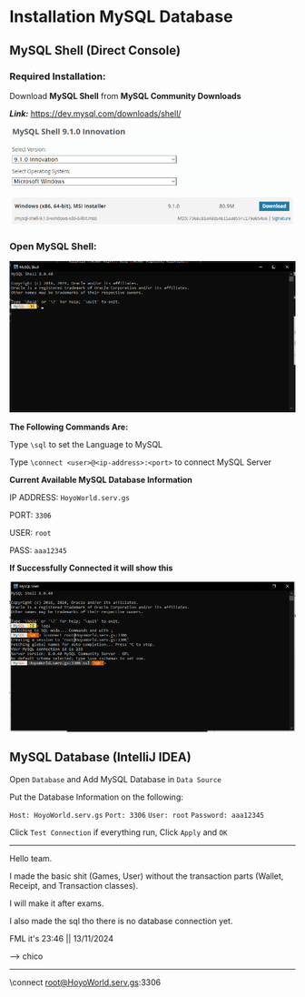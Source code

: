 # Installation MySQL Database
## MySQL Shell (Direct Console)

### Required Installation:

Download **MySQL Shell** from **MySQL Community Downloads**

**_Link:_** https://dev.mysql.com/downloads/shell/

![img.png](img.png)

### Open MySQL Shell:

![img_1.png](img_1.png)

**The Following Commands Are:**

Type `\sql` to set the Language to MySQL

Type `\connect <user>@<ip-address>:<port>` to connect MySQL Server

**Current Available MySQL Database Information**

IP ADDRESS: `HoyoWorld.serv.gs`

PORT: `3306`

USER: `root`

PASS: `aaa12345`

**If Successfully Connected it will show this**

![img_2.png](img_2.png)

## MySQL Database (IntelliJ IDEA)

Open `Database` and Add MySQL Database in `Data Source`

Put the Database Information on the following:

`Host: HoyoWorld.serv.gs`
`Port: 3306`
`User: root`
`Password: aaa12345`

Click `Test Connection` if everything run, Click `Apply` and `OK`

--------------------------------------------------------------------------------------------------------------------------

Hello team.

I made the basic shit (Games, User) without the transaction parts (Wallet, Receipt, and Transaction classes).

I will make it after exams.

I also made the sql tho there is no database connection yet.

FML it's 23:46 || 13/11/2024

--> chico

--------------------------------------------------------------------------------------------------------------------------

 \connect root@HoyoWorld.serv.gs:3306